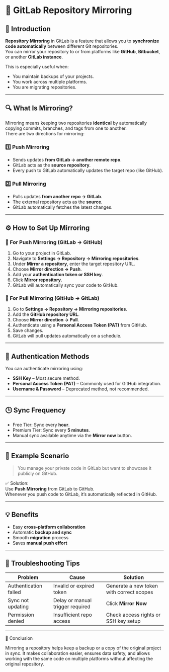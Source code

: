 # 🔁 GitLab Repository Mirroring

## 📄 Introduction
**Repository Mirroring** in GitLab is a feature that allows you to **synchronize code automatically** between different Git repositories.  
You can mirror your repository to or from platforms like **GitHub**, **Bitbucket**, or another **GitLab instance**.  

This is especially useful when:
- You maintain backups of your projects.
- You work across multiple platforms.
- You are migrating repositories.

---

## 🔍 What Is Mirroring?
Mirroring means keeping two repositories **identical** by automatically copying commits, branches, and tags from one to another.  
There are two directions for mirroring:

### 1️⃣ Push Mirroring
- Sends updates **from GitLab → another remote repo**.
- GitLab acts as the **source repository**.
- Every push to GitLab automatically updates the target repo (like GitHub).

### 2️⃣ Pull Mirroring
- Pulls updates **from another repo → GitLab**.
- The external repository acts as the **source**.
- GitLab automatically fetches the latest changes.

---

## ⚙️ How to Set Up Mirroring

### 🔹 For Push Mirroring (GitLab → GitHub)
1. Go to your project in GitLab.  
2. Navigate to **Settings → Repository → Mirroring repositories**.  
3. Under **Mirror a repository**, enter the target repository URL.  
4. Choose **Mirror direction → Push**.  
5. Add your **authentication token or SSH key**.  
6. Click **Mirror repository**.  
7. GitLab will automatically sync your code to GitHub.

### 🔹 For Pull Mirroring (GitHub → GitLab)
1. Go to **Settings → Repository → Mirroring repositories**.  
2. Add the **GitHub repository URL**.  
3. Choose **Mirror direction → Pull**.  
4. Authenticate using a **Personal Access Token (PAT)** from GitHub.  
5. Save changes.  
6. GitLab will pull updates automatically on a schedule.

---

## 🔐 Authentication Methods
You can authenticate mirroring using:
- **SSH Key** – Most secure method.  
- **Personal Access Token (PAT)** – Commonly used for GitHub integration.  
- **Username & Password** – Deprecated method, not recommended.

---

## 🕒 Sync Frequency
- Free Tier: Sync every **hour**.  
- Premium Tier: Sync every **5 minutes**.  
- Manual sync available anytime via the **Mirror now** button.

---

## 🧰 Example Scenario
> You manage your private code in GitLab but want to showcase it publicly on GitHub.

✅ Solution:  
Use **Push Mirroring** from GitLab to GitHub.  
Whenever you push code to GitLab, it’s automatically reflected in GitHub.

---

## 💡 Benefits
- Easy **cross-platform collaboration**
- Automatic **backup and sync**
- Smooth **migration** process
- Saves **manual push effort**

---

## 🧠 Troubleshooting Tips

| Problem | Cause | Solution |
|----------|--------|-----------|
| Authentication failed | Invalid or expired token | Generate a new token with correct scopes |
| Sync not updating | Delay or manual trigger required | Click **Mirror Now** |
| Permission denied | Insufficient repo access | Check access rights or SSH key setup |

---


🧩 Conclusion

Mirroring a repository helps keep a backup or a copy of the original project in sync.
It makes collaboration easier, ensures data safety, and allows working with the same code on multiple platforms without affecting the original repository.
